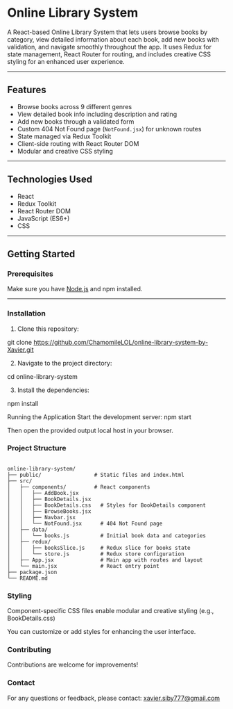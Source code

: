 # Online Library System

A React-based Online Library System that lets users browse books by category, view detailed information about each book, add new books with validation, and navigate smoothly throughout the app. It uses Redux for state management, React Router for routing, and includes creative CSS styling for an enhanced user experience.

---

## Features

- Browse books across 9 different genres  
- View detailed book info including description and rating  
- Add new books through a validated form  
- Custom 404 Not Found page (`NotFound.jsx`) for unknown routes  
- State managed via Redux Toolkit  
- Client-side routing with React Router DOM  
- Modular and creative CSS styling  

---

## Technologies Used

- React  
- Redux Toolkit  
- React Router DOM  
- JavaScript (ES6+)  
- CSS  

---

## Getting Started

### Prerequisites

Make sure you have [Node.js](https://nodejs.org/) and npm installed.

---

### Installation

1. Clone this repository:

git clone 
https://github.com/ChamomileLOL/online-library-system-by-Xavier.git

2. Navigate to the project directory:

cd online-library-system

3. Install the dependencies:

npm install

Running the Application
Start the development server:
npm start

Then open the provided output local host in your browser. 

### Project Structure

```

online-library-system/
├── public/                 # Static files and index.html
├── src/
│   ├── components/         # React components
│   │   ├── AddBook.jsx
│   │   ├── BookDetails.jsx
│   │   ├── BookDetails.css   # Styles for BookDetails component
│   │   ├── BrowseBooks.jsx
│   │   ├── Navbar.jsx
│   │   └── NotFound.jsx      # 404 Not Found page
│   ├── data/
│   │   └── books.js          # Initial book data and categories
│   ├── redux/
│   │   ├── booksSlice.js     # Redux slice for books state
│   │   └── store.js          # Redux store configuration
│   ├── App.jsx               # Main app with routes and layout
│   └── main.jsx              # React entry point
├── package.json
└── README.md

```

### Styling
Component-specific CSS files enable modular and creative styling (e.g., BookDetails.css)

You can customize or add styles for enhancing the user interface.

### Contributing
Contributions are welcome for improvements!

### Contact
For any questions or feedback, please contact:
xavier.siby777@gmail.com





